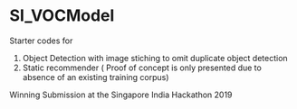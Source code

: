 # SI_VOCModel

Starter codes for 
1. Object Detection with image stiching to omit duplicate object detection 
2. Static recommender ( Proof of concept is only presented due to absence of an existing training corpus)

Winning Submission at the Singapore India Hackathon 2019 
